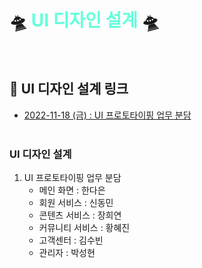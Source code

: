 # 🛸 <span style="color: #64ffda;">UI 디자인 설계</span> 🛸
<br>

## 🎨 UI 디자인 설계 링크

- [2022-11-18 (금) : UI 프로토타이핑 업무 분담](https://github.com/RayJun-M/KH_Final-Project/blob/main/Document/UI-Design/UI-Prototyping_Role.png)
<br><br>

### UI 디자인 설계
1. UI 프로토타이핑 업무 분담
	- 메인 화면 : 한다은
	- 회원 서비스 : 신동민
	- 콘텐츠 서비스 : 장희연
	- 커뮤니티 서비스 : 황혜진
	- 고객센터 : 김수빈
	- 관리자 : 박성현